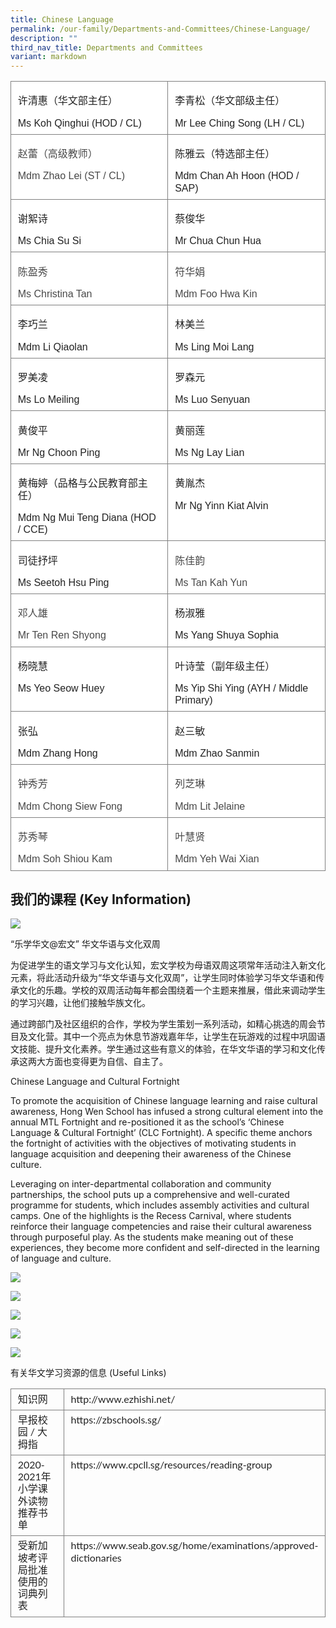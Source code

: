 ```yaml
---
title: Chinese Language
permalink: /our-family/Departments-and-Committees/Chinese-Language/
description: ""
third_nav_title: Departments and Committees
variant: markdown
---
```


  <table style="border:none;border-collapse:collapse;">
  <colgroup>
    <col width="301">
    <col width="301">
  </colgroup>
  <tbody>
    <tr style="height:51pt">
      <td style="border-left:solid #808080 0.55555575pt;border-right:solid #808080 0.55555575pt;border-bottom:solid #808080 0.55555575pt;border-top:solid #808080 0.55555575pt;vertical-align:top;background-color:#ffffff;padding:4pt 8pt 4pt 8pt;overflow:hidden;overflow-wrap:break-word;">
        <p style="line-height:1.2;margin-top:12pt;margin-bottom:2pt;" dir="ltr"><span style="font-size:12pt;font-family:SimSun;color:#222222;background-color:transparent;font-weight:400;font-style:normal;font-variant:normal;text-decoration:none;vertical-align:baseline;white-space:pre;white-space:pre-wrap;">许清惠（华文部主任）</span></p>
        <p style="line-height:1.2;margin-top:12pt;margin-bottom:2pt;" dir="ltr"><span style="font-size:12pt;font-family:Arial,sans-serif;color:#222222;background-color:transparent;font-weight:400;font-style:normal;font-variant:normal;text-decoration:none;vertical-align:baseline;white-space:pre;white-space:pre-wrap;">Ms Koh Qinghui (HOD / CL)</span></p>
      </td>
      <td style="border-left:solid #808080 0.55555575pt;border-right:solid #808080 0.55555575pt;border-bottom:solid #808080 0.55555575pt;border-top:solid #808080 0.55555575pt;vertical-align:top;background-color:#ffffff;padding:4pt 8pt 4pt 8pt;overflow:hidden;overflow-wrap:break-word;">
        <p style="line-height:1.2;margin-top:12pt;margin-bottom:2pt;" dir="ltr"><span style="font-size:12pt;font-family:SimSun;color:#222222;background-color:transparent;font-weight:400;font-style:normal;font-variant:normal;text-decoration:none;vertical-align:baseline;white-space:pre;white-space:pre-wrap;">李青松（华文部级主任）</span></p>
        <p style="line-height:1.2;margin-top:12pt;margin-bottom:2pt;" dir="ltr"><span style="font-size:12pt;font-family:Arial,sans-serif;color:#222222;background-color:transparent;font-weight:400;font-style:normal;font-variant:normal;text-decoration:none;vertical-align:baseline;white-space:pre;white-space:pre-wrap;">Mr Lee Ching Song (LH / CL)</span></p>
      </td>
    </tr>
    <tr style="height:51pt">
      <td style="border-left:solid #808080 0.55555575pt;border-right:solid #808080 0.55555575pt;border-bottom:solid #808080 0.55555575pt;border-top:solid #808080 0.55555575pt;vertical-align:top;background-color:#ffffff;padding:4pt 8pt 4pt 8pt;overflow:hidden;overflow-wrap:break-word;">
        <p style="line-height:1.2;margin-top:12pt;margin-bottom:2pt;" dir="ltr"><span style="font-size:12pt;font-family:SimSun;color:#484848;background-color:transparent;font-weight:400;font-style:normal;font-variant:normal;text-decoration:none;vertical-align:baseline;white-space:pre;white-space:pre-wrap;">赵蕾（高级教师）</span></p>
        <p style="line-height:1.2;margin-top:12pt;margin-bottom:2pt;" dir="ltr"><span style="font-size:12pt;font-family:Arial,sans-serif;color:#484848;background-color:transparent;font-weight:400;font-style:normal;font-variant:normal;text-decoration:none;vertical-align:baseline;white-space:pre;white-space:pre-wrap;">Mdm Zhao Lei (ST / CL)</span></p>
      </td>
      <td style="border-left:solid #808080 0.55555575pt;border-right:solid #808080 0.55555575pt;border-bottom:solid #808080 0.55555575pt;border-top:solid #808080 0.55555575pt;vertical-align:top;background-color:#ffffff;padding:4pt 8pt 4pt 8pt;overflow:hidden;overflow-wrap:break-word;">
        <p style="line-height:1.2;margin-top:12pt;margin-bottom:2pt;" dir="ltr"><span style="font-size:12pt;font-family:SimSun;color:#222222;background-color:transparent;font-weight:400;font-style:normal;font-variant:normal;text-decoration:none;vertical-align:baseline;white-space:pre;white-space:pre-wrap;">陈雅云（特选部主任）</span></p>
        <p style="line-height:1.2;margin-top:12pt;margin-bottom:2pt;" dir="ltr"><span style="font-size:12pt;font-family:Arial,sans-serif;color:#222222;background-color:transparent;font-weight:400;font-style:normal;font-variant:normal;text-decoration:none;vertical-align:baseline;white-space:pre;white-space:pre-wrap;">Mdm Chan Ah Hoon (HOD / SAP)</span></p>
      </td>
    </tr>
    <tr style="height:51pt">
      <td style="border-left:solid #808080 0.55555575pt;border-right:solid #808080 0.55555575pt;border-bottom:solid #808080 0.55555575pt;border-top:solid #808080 0.55555575pt;vertical-align:top;background-color:#ffffff;padding:4pt 8pt 4pt 8pt;overflow:hidden;overflow-wrap:break-word;">
        <p style="line-height:1.2;margin-top:12pt;margin-bottom:2pt;" dir="ltr"><span style="font-size:12pt;font-family:SimSun;color:#222222;background-color:transparent;font-weight:400;font-style:normal;font-variant:normal;text-decoration:none;vertical-align:baseline;white-space:pre;white-space:pre-wrap;">谢絮诗</span></p>
        <p style="line-height:1.2;margin-top:12pt;margin-bottom:2pt;" dir="ltr"><span style="font-size:12pt;font-family:Arial,sans-serif;color:#222222;background-color:transparent;font-weight:400;font-style:normal;font-variant:normal;text-decoration:none;vertical-align:baseline;white-space:pre;white-space:pre-wrap;">Ms Chia Su Si&nbsp;</span></p>
      </td>
      <td style="border-left:solid #808080 0.55555575pt;border-right:solid #808080 0.55555575pt;border-bottom:solid #808080 0.55555575pt;border-top:solid #808080 0.55555575pt;vertical-align:top;background-color:#ffffff;padding:4pt 8pt 4pt 8pt;overflow:hidden;overflow-wrap:break-word;">
        <p style="line-height:1.2;margin-top:12pt;margin-bottom:2pt;" dir="ltr"><span style="font-size:12pt;font-family:SimSun;color:#222222;background-color:transparent;font-weight:400;font-style:normal;font-variant:normal;text-decoration:none;vertical-align:baseline;white-space:pre;white-space:pre-wrap;">蔡俊华</span></p>
        <p style="line-height:1.2;margin-top:12pt;margin-bottom:2pt;" dir="ltr"><span style="font-size:12pt;font-family:Arial,sans-serif;color:#222222;background-color:transparent;font-weight:400;font-style:normal;font-variant:normal;text-decoration:none;vertical-align:baseline;white-space:pre;white-space:pre-wrap;">Mr Chua Chun Hua</span></p>
      </td>
    </tr>
    <tr style="height:51pt">
      <td style="border-left:solid #808080 0.55555575pt;border-right:solid #808080 0.55555575pt;border-bottom:solid #808080 0.55555575pt;border-top:solid #808080 0.55555575pt;vertical-align:top;background-color:#ffffff;padding:4pt 8pt 4pt 8pt;overflow:hidden;overflow-wrap:break-word;">
        <p style="line-height:1.2;margin-top:12pt;margin-bottom:2pt;" dir="ltr"><span style="font-size:12pt;font-family:SimSun;color:#484848;background-color:transparent;font-weight:400;font-style:normal;font-variant:normal;text-decoration:none;vertical-align:baseline;white-space:pre;white-space:pre-wrap;">陈盈秀</span></p>
        <p style="line-height:1.2;margin-top:12pt;margin-bottom:2pt;" dir="ltr"><span style="font-size:12pt;font-family:Arial,sans-serif;color:#484848;background-color:transparent;font-weight:400;font-style:normal;font-variant:normal;text-decoration:none;vertical-align:baseline;white-space:pre;white-space:pre-wrap;">Ms Christina Tan</span></p>
      </td>
      <td style="border-left:solid #808080 0.55555575pt;border-right:solid #808080 0.55555575pt;border-bottom:solid #808080 0.55555575pt;border-top:solid #808080 0.55555575pt;vertical-align:top;background-color:#ffffff;padding:4pt 8pt 4pt 8pt;overflow:hidden;overflow-wrap:break-word;">
        <p style="line-height:1.2;margin-top:12pt;margin-bottom:2pt;" dir="ltr"><span style="font-size:12pt;font-family:SimSun;color:#484848;background-color:transparent;font-weight:400;font-style:normal;font-variant:normal;text-decoration:none;vertical-align:baseline;white-space:pre;white-space:pre-wrap;">符华娟</span></p>
        <p style="line-height:1.2;margin-top:12pt;margin-bottom:2pt;" dir="ltr"><span style="font-size:12pt;font-family:Arial,sans-serif;color:#484848;background-color:transparent;font-weight:400;font-style:normal;font-variant:normal;text-decoration:none;vertical-align:baseline;white-space:pre;white-space:pre-wrap;">Mdm Foo Hwa Kin</span></p>
      </td>
    </tr>
    <tr style="height:51pt">
      <td style="border-left:solid #808080 0.55555575pt;border-right:solid #808080 0.55555575pt;border-bottom:solid #808080 0.55555575pt;border-top:solid #808080 0.55555575pt;vertical-align:top;background-color:#ffffff;padding:4pt 8pt 4pt 8pt;overflow:hidden;overflow-wrap:break-word;">
        <p style="line-height:1.2;margin-top:12pt;margin-bottom:2pt;" dir="ltr"><span style="font-size:12pt;font-family:SimSun;color:#222222;background-color:transparent;font-weight:400;font-style:normal;font-variant:normal;text-decoration:none;vertical-align:baseline;white-space:pre;white-space:pre-wrap;">李巧兰</span></p>
        <p style="line-height:1.2;margin-top:12pt;margin-bottom:2pt;" dir="ltr"><span style="font-size:12pt;font-family:Arial,sans-serif;color:#222222;background-color:transparent;font-weight:400;font-style:normal;font-variant:normal;text-decoration:none;vertical-align:baseline;white-space:pre;white-space:pre-wrap;">Mdm Li Qiaolan</span></p>
      </td>
      <td style="border-left:solid #808080 0.55555575pt;border-right:solid #808080 0.55555575pt;border-bottom:solid #808080 0.55555575pt;border-top:solid #808080 0.55555575pt;vertical-align:top;background-color:#ffffff;padding:4pt 8pt 4pt 8pt;overflow:hidden;overflow-wrap:break-word;">
        <p style="line-height:1.2;margin-top:12pt;margin-bottom:2pt;" dir="ltr"><span style="font-size:12pt;font-family:SimSun;color:#222222;background-color:transparent;font-weight:400;font-style:normal;font-variant:normal;text-decoration:none;vertical-align:baseline;white-space:pre;white-space:pre-wrap;">林美兰</span></p>
        <p style="line-height:1.2;margin-top:12pt;margin-bottom:2pt;" dir="ltr"><span style="font-size:12pt;font-family:Arial,sans-serif;color:#222222;background-color:transparent;font-weight:400;font-style:normal;font-variant:normal;text-decoration:none;vertical-align:baseline;white-space:pre;white-space:pre-wrap;">Ms Ling Moi Lang</span></p>
      </td>
    </tr>
    <tr style="height:51pt">
      <td style="border-left:solid #808080 0.55555575pt;border-right:solid #808080 0.55555575pt;border-bottom:solid #808080 0.55555575pt;border-top:solid #808080 0.55555575pt;vertical-align:top;background-color:#ffffff;padding:4pt 8pt 4pt 8pt;overflow:hidden;overflow-wrap:break-word;">
        <p style="line-height:1.2;margin-top:12pt;margin-bottom:2pt;" dir="ltr"><span style="font-size:12pt;font-family:SimSun;color:#222222;background-color:transparent;font-weight:400;font-style:normal;font-variant:normal;text-decoration:none;vertical-align:baseline;white-space:pre;white-space:pre-wrap;">罗美凌</span></p>
        <p style="line-height:1.2;margin-top:12pt;margin-bottom:2pt;" dir="ltr"><span style="font-size:12pt;font-family:Arial,sans-serif;color:#222222;background-color:transparent;font-weight:400;font-style:normal;font-variant:normal;text-decoration:none;vertical-align:baseline;white-space:pre;white-space:pre-wrap;">Ms Lo Meiling</span></p>
      </td>
      <td style="border-left:solid #808080 0.55555575pt;border-right:solid #808080 0.55555575pt;border-bottom:solid #808080 0.55555575pt;border-top:solid #808080 0.55555575pt;vertical-align:top;background-color:#ffffff;padding:4pt 8pt 4pt 8pt;overflow:hidden;overflow-wrap:break-word;">
        <p style="line-height:1.2;margin-top:12pt;margin-bottom:2pt;" dir="ltr"><span style="font-size:12pt;font-family:SimSun;color:#222222;background-color:transparent;font-weight:400;font-style:normal;font-variant:normal;text-decoration:none;vertical-align:baseline;white-space:pre;white-space:pre-wrap;">罗森元</span></p>
        <p style="line-height:1.2;margin-top:12pt;margin-bottom:2pt;" dir="ltr"><span style="font-size:12pt;font-family:Arial,sans-serif;color:#222222;background-color:transparent;font-weight:400;font-style:normal;font-variant:normal;text-decoration:none;vertical-align:baseline;white-space:pre;white-space:pre-wrap;">Ms Luo Senyuan</span></p>
      </td>
    </tr>
    <tr style="height:51pt">
      <td style="border-left:solid #808080 0.55555575pt;border-right:solid #808080 0.55555575pt;border-bottom:solid #808080 0.55555575pt;border-top:solid #808080 0.55555575pt;vertical-align:top;background-color:#ffffff;padding:4pt 8pt 4pt 8pt;overflow:hidden;overflow-wrap:break-word;">
        <p style="line-height:1.2;margin-top:12pt;margin-bottom:2pt;" dir="ltr"><span style="font-size:12pt;font-family:SimSun;color:#222222;background-color:transparent;font-weight:400;font-style:normal;font-variant:normal;text-decoration:none;vertical-align:baseline;white-space:pre;white-space:pre-wrap;">黄俊平</span></p>
        <p style="line-height:1.2;margin-top:12pt;margin-bottom:2pt;" dir="ltr"><span style="font-size:12pt;font-family:Arial,sans-serif;color:#222222;background-color:transparent;font-weight:400;font-style:normal;font-variant:normal;text-decoration:none;vertical-align:baseline;white-space:pre;white-space:pre-wrap;">Mr Ng Choon Ping</span></p>
      </td>
      <td style="border-left:solid #808080 0.55555575pt;border-right:solid #808080 0.55555575pt;border-bottom:solid #808080 0.55555575pt;border-top:solid #808080 0.55555575pt;vertical-align:top;background-color:#ffffff;padding:4pt 8pt 4pt 8pt;overflow:hidden;overflow-wrap:break-word;">
        <p style="line-height:1.2;margin-top:12pt;margin-bottom:2pt;" dir="ltr"><span style="font-size:12pt;font-family:SimSun;color:#222222;background-color:transparent;font-weight:400;font-style:normal;font-variant:normal;text-decoration:none;vertical-align:baseline;white-space:pre;white-space:pre-wrap;">黄丽莲</span></p>
        <p style="line-height:1.2;margin-top:12pt;margin-bottom:2pt;" dir="ltr"><span style="font-size:12pt;font-family:Arial,sans-serif;color:#222222;background-color:transparent;font-weight:400;font-style:normal;font-variant:normal;text-decoration:none;vertical-align:baseline;white-space:pre;white-space:pre-wrap;">Ms Ng Lay Lian</span></p>
      </td>
    </tr>
    <tr style="height:51pt">
      <td style="border-left:solid #808080 0.55555575pt;border-right:solid #808080 0.55555575pt;border-bottom:solid #808080 0.55555575pt;border-top:solid #808080 0.55555575pt;vertical-align:top;background-color:#ffffff;padding:4pt 8pt 4pt 8pt;overflow:hidden;overflow-wrap:break-word;">
        <p style="line-height:1.2;margin-top:12pt;margin-bottom:2pt;" dir="ltr"><span style="font-size:12pt;font-family:SimSun;color:#222222;background-color:transparent;font-weight:400;font-style:normal;font-variant:normal;text-decoration:none;vertical-align:baseline;white-space:pre;white-space:pre-wrap;">黄梅婷（品格与公民教育部主任）</span></p>
        <p style="line-height:1.2;margin-top:12pt;margin-bottom:2pt;" dir="ltr"><span style="font-size:12pt;font-family:Arial,sans-serif;color:#222222;background-color:transparent;font-weight:400;font-style:normal;font-variant:normal;text-decoration:none;vertical-align:baseline;white-space:pre;white-space:pre-wrap;">Mdm Ng Mui Teng Diana (HOD / CCE)</span></p>
      </td>
      <td style="border-left:solid #808080 0.55555575pt;border-right:solid #808080 0.55555575pt;border-bottom:solid #808080 0.55555575pt;border-top:solid #808080 0.55555575pt;vertical-align:top;background-color:#ffffff;padding:4pt 8pt 4pt 8pt;overflow:hidden;overflow-wrap:break-word;">
        <p style="line-height:1.2;margin-top:12pt;margin-bottom:2pt;" dir="ltr"><span style="font-size:12pt;font-family:SimSun;color:#222222;background-color:transparent;font-weight:400;font-style:normal;font-variant:normal;text-decoration:none;vertical-align:baseline;white-space:pre;white-space:pre-wrap;">黄胤杰</span></p>
        <p style="line-height:1.2;margin-top:12pt;margin-bottom:2pt;" dir="ltr"><span style="font-size:12pt;font-family:Arial,sans-serif;color:#222222;background-color:transparent;font-weight:400;font-style:normal;font-variant:normal;text-decoration:none;vertical-align:baseline;white-space:pre;white-space:pre-wrap;">Mr Ng Yinn Kiat Alvin</span></p>
      </td>
    </tr>
    <tr style="height:51pt">
      <td style="border-left:solid #808080 0.55555575pt;border-right:solid #808080 0.55555575pt;border-bottom:solid #808080 0.55555575pt;border-top:solid #808080 0.55555575pt;vertical-align:top;background-color:#ffffff;padding:4pt 8pt 4pt 8pt;overflow:hidden;overflow-wrap:break-word;">
        <p style="line-height:1.2;margin-top:12pt;margin-bottom:2pt;" dir="ltr"><span style="font-size:12pt;font-family:SimSun;color:#222222;background-color:transparent;font-weight:400;font-style:normal;font-variant:normal;text-decoration:none;vertical-align:baseline;white-space:pre;white-space:pre-wrap;">司徒抒坪</span></p>
        <p style="line-height:1.2;margin-top:12pt;margin-bottom:2pt;" dir="ltr"><span style="font-size:12pt;font-family:Arial,sans-serif;color:#222222;background-color:transparent;font-weight:400;font-style:normal;font-variant:normal;text-decoration:none;vertical-align:baseline;white-space:pre;white-space:pre-wrap;">Ms Seetoh Hsu Ping</span></p>
      </td>
      <td style="border-left:solid #808080 0.55555575pt;border-right:solid #808080 0.55555575pt;border-bottom:solid #808080 0.55555575pt;border-top:solid #808080 0.55555575pt;vertical-align:top;background-color:#ffffff;padding:4pt 8pt 4pt 8pt;overflow:hidden;overflow-wrap:break-word;">
        <p style="line-height:1.2;margin-top:12pt;margin-bottom:2pt;" dir="ltr"><span style="font-size:12pt;font-family:SimSun;color:#484848;background-color:transparent;font-weight:400;font-style:normal;font-variant:normal;text-decoration:none;vertical-align:baseline;white-space:pre;white-space:pre-wrap;">陈佳韵</span></p>
        <p style="line-height:1.2;margin-top:12pt;margin-bottom:2pt;" dir="ltr"><span style="font-size:12pt;font-family:Arial,sans-serif;color:#484848;background-color:transparent;font-weight:400;font-style:normal;font-variant:normal;text-decoration:none;vertical-align:baseline;white-space:pre;white-space:pre-wrap;">Ms Tan Kah Yun</span></p>
      </td>
    </tr>
    <tr style="height:51pt">
      <td style="border-left:solid #808080 0.55555575pt;border-right:solid #808080 0.55555575pt;border-bottom:solid #808080 0.55555575pt;border-top:solid #808080 0.55555575pt;vertical-align:top;background-color:#ffffff;padding:4pt 8pt 4pt 8pt;overflow:hidden;overflow-wrap:break-word;">
        <p style="line-height:1.2;margin-top:12pt;margin-bottom:2pt;" dir="ltr"><span style="font-size:12pt;font-family:SimSun;color:#484848;background-color:transparent;font-weight:400;font-style:normal;font-variant:normal;text-decoration:none;vertical-align:baseline;white-space:pre;white-space:pre-wrap;">邓人雄</span></p>
        <p style="line-height:1.2;margin-top:12pt;margin-bottom:2pt;" dir="ltr"><span style="font-size:12pt;font-family:Arial,sans-serif;color:#484848;background-color:transparent;font-weight:400;font-style:normal;font-variant:normal;text-decoration:none;vertical-align:baseline;white-space:pre;white-space:pre-wrap;">Mr Ten Ren Shyong</span></p>
      </td>
      <td style="border-left:solid #808080 0.55555575pt;border-right:solid #808080 0.55555575pt;border-bottom:solid #808080 0.55555575pt;border-top:solid #808080 0.55555575pt;vertical-align:top;background-color:#ffffff;padding:4pt 8pt 4pt 8pt;overflow:hidden;overflow-wrap:break-word;">
        <p style="line-height:1.2;margin-top:12pt;margin-bottom:2pt;" dir="ltr"><span style="font-size:12pt;font-family:SimSun;color:#222222;background-color:transparent;font-weight:400;font-style:normal;font-variant:normal;text-decoration:none;vertical-align:baseline;white-space:pre;white-space:pre-wrap;">杨淑雅</span></p>
        <p style="line-height:1.2;margin-top:12pt;margin-bottom:2pt;" dir="ltr"><span style="font-size:12pt;font-family:Arial,sans-serif;color:#222222;background-color:transparent;font-weight:400;font-style:normal;font-variant:normal;text-decoration:none;vertical-align:baseline;white-space:pre;white-space:pre-wrap;">Ms Yang Shuya Sophia&nbsp;</span></p>
      </td>
    </tr>
    <tr style="height:51pt">
      <td style="border-left:solid #808080 0.55555575pt;border-right:solid #808080 0.55555575pt;border-bottom:solid #808080 0.55555575pt;border-top:solid #808080 0.55555575pt;vertical-align:top;background-color:#ffffff;padding:4pt 8pt 4pt 8pt;overflow:hidden;overflow-wrap:break-word;">
        <p style="line-height:1.2;margin-top:12pt;margin-bottom:2pt;" dir="ltr"><span style="font-size:12pt;font-family:SimSun;color:#222222;background-color:transparent;font-weight:400;font-style:normal;font-variant:normal;text-decoration:none;vertical-align:baseline;white-space:pre;white-space:pre-wrap;">杨晓慧</span></p>
        <p style="line-height:1.2;margin-top:12pt;margin-bottom:2pt;" dir="ltr"><span style="font-size:12pt;font-family:Arial,sans-serif;color:#222222;background-color:transparent;font-weight:400;font-style:normal;font-variant:normal;text-decoration:none;vertical-align:baseline;white-space:pre;white-space:pre-wrap;">Ms Yeo Seow Huey</span></p>
      </td>
      <td style="border-left:solid #808080 0.55555575pt;border-right:solid #808080 0.55555575pt;border-bottom:solid #808080 0.55555575pt;border-top:solid #808080 0.55555575pt;vertical-align:top;background-color:#ffffff;padding:4pt 8pt 4pt 8pt;overflow:hidden;overflow-wrap:break-word;">
        <p style="line-height:1.2;margin-top:12pt;margin-bottom:2pt;" dir="ltr"><span style="font-size:12pt;font-family:SimSun;color:#222222;background-color:transparent;font-weight:400;font-style:normal;font-variant:normal;text-decoration:none;vertical-align:baseline;white-space:pre;white-space:pre-wrap;">叶诗莹（副年级主任）</span></p>
        <p style="line-height:1.2;margin-top:12pt;margin-bottom:2pt;" dir="ltr"><span style="font-size:12pt;font-family:Arial,sans-serif;color:#222222;background-color:transparent;font-weight:400;font-style:normal;font-variant:normal;text-decoration:none;vertical-align:baseline;white-space:pre;white-space:pre-wrap;">Ms Yip Shi Ying (AYH / Middle Primary)</span></p>
      </td>
    </tr>
    <tr style="height:51pt">
      <td style="border-left:solid #808080 0.55555575pt;border-right:solid #808080 0.55555575pt;border-bottom:solid #808080 0.55555575pt;border-top:solid #808080 0.55555575pt;vertical-align:top;background-color:#ffffff;padding:4pt 8pt 4pt 8pt;overflow:hidden;overflow-wrap:break-word;">
        <p style="line-height:1.2;margin-top:12pt;margin-bottom:2pt;" dir="ltr"><span style="font-size:12pt;font-family:SimSun;color:#222222;background-color:transparent;font-weight:400;font-style:normal;font-variant:normal;text-decoration:none;vertical-align:baseline;white-space:pre;white-space:pre-wrap;">张弘</span></p>
        <p style="line-height:1.2;margin-top:12pt;margin-bottom:2pt;" dir="ltr"><span style="font-size:12pt;font-family:Arial,sans-serif;color:#222222;background-color:transparent;font-weight:400;font-style:normal;font-variant:normal;text-decoration:none;vertical-align:baseline;white-space:pre;white-space:pre-wrap;">Mdm Zhang Hong</span></p>
      </td>
      <td style="border-left:solid #808080 0.55555575pt;border-right:solid #808080 0.55555575pt;border-bottom:solid #808080 0.55555575pt;border-top:solid #808080 0.55555575pt;vertical-align:top;background-color:#ffffff;padding:4pt 8pt 4pt 8pt;overflow:hidden;overflow-wrap:break-word;">
        <p style="line-height:1.2;margin-top:12pt;margin-bottom:2pt;" dir="ltr"><span style="font-size:12pt;font-family:SimSun;color:#222222;background-color:transparent;font-weight:400;font-style:normal;font-variant:normal;text-decoration:none;vertical-align:baseline;white-space:pre;white-space:pre-wrap;">赵三敏</span></p>
        <p style="line-height:1.2;margin-top:12pt;margin-bottom:2pt;" dir="ltr"><span style="font-size:12pt;font-family:Arial,sans-serif;color:#222222;background-color:transparent;font-weight:400;font-style:normal;font-variant:normal;text-decoration:none;vertical-align:baseline;white-space:pre;white-space:pre-wrap;">Mdm Zhao Sanmin</span></p>
      </td>
    </tr>
    <tr style="height:51pt">
      <td style="border-left:solid #808080 0.55555575pt;border-right:solid #808080 0.55555575pt;border-bottom:solid #808080 0.55555575pt;border-top:solid #808080 0.55555575pt;vertical-align:top;background-color:#ffffff;padding:4pt 8pt 4pt 8pt;overflow:hidden;overflow-wrap:break-word;">
        <p style="line-height:1.2;margin-top:12pt;margin-bottom:2pt;" dir="ltr"><span style="font-size:12pt;font-family:SimSun;color:#484848;background-color:transparent;font-weight:400;font-style:normal;font-variant:normal;text-decoration:none;vertical-align:baseline;white-space:pre;white-space:pre-wrap;">钟秀芳</span></p>
        <p style="line-height:1.2;margin-top:12pt;margin-bottom:2pt;" dir="ltr"><span style="font-size:12pt;font-family:Arial,sans-serif;color:#484848;background-color:transparent;font-weight:400;font-style:normal;font-variant:normal;text-decoration:none;vertical-align:baseline;white-space:pre;white-space:pre-wrap;">Mdm Chong Siew Fong</span></p>
      </td>
      <td style="border-left:solid #808080 0.55555575pt;border-right:solid #808080 0.55555575pt;border-bottom:solid #808080 0.55555575pt;border-top:solid #808080 0.55555575pt;vertical-align:top;background-color:#ffffff;padding:4pt 8pt 4pt 8pt;overflow:hidden;overflow-wrap:break-word;">
        <p style="line-height:1.2;margin-top:12pt;margin-bottom:2pt;" dir="ltr"><span style="font-size:12pt;font-family:SimSun;color:#484848;background-color:transparent;font-weight:400;font-style:normal;font-variant:normal;text-decoration:none;vertical-align:baseline;white-space:pre;white-space:pre-wrap;">列芝琳</span></p>
        <p style="line-height:1.2;margin-top:12pt;margin-bottom:2pt;" dir="ltr"><span style="font-size:12pt;font-family:Arial,sans-serif;color:#484848;background-color:transparent;font-weight:400;font-style:normal;font-variant:normal;text-decoration:none;vertical-align:baseline;white-space:pre;white-space:pre-wrap;">Mdm Lit Jelaine</span></p>
      </td>
    </tr>
    <tr style="height:51pt">
      <td style="border-left:solid #808080 0.55555575pt;border-right:solid #808080 0.55555575pt;border-bottom:solid #808080 0.55555575pt;border-top:solid #808080 0.55555575pt;vertical-align:top;background-color:#ffffff;padding:4pt 8pt 4pt 8pt;overflow:hidden;overflow-wrap:break-word;">
        <p style="line-height:1.2;margin-top:12pt;margin-bottom:2pt;" dir="ltr"><span style="font-size:12pt;font-family:SimSun;color:#484848;background-color:transparent;font-weight:400;font-style:normal;font-variant:normal;text-decoration:none;vertical-align:baseline;white-space:pre;white-space:pre-wrap;">苏秀琴</span></p>
        <p style="line-height:1.2;margin-top:12pt;margin-bottom:2pt;" dir="ltr"><span style="font-size:12pt;font-family:Arial,sans-serif;color:#484848;background-color:transparent;font-weight:400;font-style:normal;font-variant:normal;text-decoration:none;vertical-align:baseline;white-space:pre;white-space:pre-wrap;">Mdm Soh Shiou Kam</span></p>
      </td>
      <td style="border-left:solid #808080 0.55555575pt;border-right:solid #808080 0.55555575pt;border-bottom:solid #808080 0.55555575pt;border-top:solid #808080 0.55555575pt;vertical-align:top;background-color:#ffffff;padding:4pt 8pt 4pt 8pt;overflow:hidden;overflow-wrap:break-word;">
        <p style="line-height:1.2;margin-top:12pt;margin-bottom:0pt;" dir="ltr"><span style="font-size:12pt;font-family:SimSun;color:#484848;background-color:transparent;font-weight:400;font-style:normal;font-variant:normal;text-decoration:none;vertical-align:baseline;white-space:pre;white-space:pre-wrap;">叶慧贤</span></p>
        <p style="line-height:1.2;margin-top:12pt;margin-bottom:0pt;" dir="ltr"><span style="font-size:12pt;font-family:Arial,sans-serif;color:#484848;background-color:transparent;font-weight:400;font-style:normal;font-variant:normal;text-decoration:none;vertical-align:baseline;white-space:pre;white-space:pre-wrap;">Mdm Yeh Wai Xian</span></p>
      </td>
    </tr>
  </tbody>
</table>
  

## 我们的课程 (Key Information)

  

![](https://lh6.googleusercontent.com/0hvk_fQig4gQTycyJi5l0jYK3CQLnpxG8GF-vkvO8KS3fXUuuToL3QogXYNnohNmM0P99B6gFO3ML-EE4mDV0G5aXYaHVf1uwx3zadGdzWfJ2wq25YL_9upqPqCE_AcvzSYhFS8srM5xg8c1KULUrqkONBD55RW1)

“乐学华文@宏文” 华文华语与文化双周&nbsp;

  

为促进学生的语文学习与文化认知，宏文学校为母语双周这项常年活动注入新文化元素，将此活动升级为“华文华语与文化双周”，让学生同时体验学习华文华语和传承文化的乐趣。学校的双周活动每年都会围绕着一个主题来推展，借此来调动学生的学习兴趣，让他们接触华族文化。

通过跨部门及社区组织的合作，学校为学生策划一系列活动，如精心挑选的周会节目及文化营。其中一个亮点为休息节游戏嘉年华，让学生在玩游戏的过程中巩固语文技能、提升文化素养。学生通过这些有意义的体验，在华文华语的学习和文化传承这两大方面也变得更为自信、自主了。

  

Chinese Language and Cultural Fortnight

To promote the acquisition of Chinese language learning and raise cultural awareness, Hong Wen School has infused a strong cultural element into the annual MTL Fortnight and re-positioned it as the school’s ‘Chinese Language &amp; Cultural Fortnight’ (CLC Fortnight). A specific theme anchors the fortnight of activities with the objectives of motivating students in language acquisition and deepening their awareness of the Chinese culture.&nbsp;

Leveraging on inter-departmental collaboration and community partnerships, the school puts up a comprehensive and well-curated programme for students, which includes assembly activities and cultural camps. One of the highlights is the Recess Carnival, where students reinforce their language competencies and raise their cultural awareness through purposeful play. As the students make meaning out of these experiences, they become more confident and self-directed in the learning of language and culture.

![](https://lh3.googleusercontent.com/X7sjc-rrJ39ejvXOuqzQkAjoRMbI5WEdTCzEq9rT4-_BVbsNF8ubhIcbEn_e96s2m9_wR_gmu4GB6MNiJsq66AuuEjcXfTwyhPnA5J2c1Eopmw75kGAoZjdRUvbkpoFtkpnJ_VnpRI5hXP2IJ9FIGWDTDVJZLD-d)

![](https://lh5.googleusercontent.com/zO2rzuZdoP3egeka1dvn7vcytTHT6ALW-tjVjiyvX1z_JGBNyI_jXkVlFtaA_DxqmahP5soized2UabDwQY0y1iC_pGPRFAXaPdUtTZujy5qHTRkqQQ34F2hTjvjC-GHVYKo2E8ZIbU4kON-l_gWQDp3HYUCetpi)

  

![](https://lh3.googleusercontent.com/36R1jdnVOxS2MaFQq7QTNRcdgma7EMabePlC4XszsqNveQKQwzrvf6Aua9Ns7uqHFt0zeRH7SUNzhJFPbWvmNkybGRwyIENx-EWUNatl_eADdWr4tKlFWYvAf1h_m6ZSe_wXam95hAR1JCM6vBxuVm-1GIgSXNuP)

![](https://lh5.googleusercontent.com/Lh9qp6CeimIuHd_q0GX4qsahWbqS6AG8cjKrG_nEpvguW9dYkD3uC2go804Fb6aZmKw25WGX-sOASH9DkN4srOu_mx9riUy-t2hUwE18qIS4ZuthCpTrRT2fcbeWJ75QIJyLfYOaCmLo1G6WLqVtK5VwlQQrwtg1)

  
  

![](https://lh5.googleusercontent.com/VYgsd-Yrv_p64g3XsQvS52uxBtXPEiZmGznDGZPXYVnzuMaw8a-HAUxj65a9RKvSRl_j0fL-Vgh5qTSJDkH2sIcFD8UAm2rEgTduWiYlaEDC-Mm-U6y3XQavfvYB9Xbc4jarv78KbIcVq4xL4pXBGT1ln0fwdist)

  

有关华文学习资源的信息 (Useful Links)

  

<table style="border:none;border-collapse:collapse;"><colgroup><col width="295"><col width="295"></colgroup><tbody><tr style="height:24pt"><td style="border-left:solid #808080 1.125pt;border-right:solid #808080 1.125pt;border-bottom:solid #808080 1.125pt;border-top:solid #808080 1.125pt;vertical-align:top;padding:4pt 8pt 4pt 8pt;overflow:hidden;overflow-wrap:break-word;"><p dir="ltr" style="line-height:1.2;margin-top:0pt;margin-bottom:2pt;"><span style="font-size:12pt;font-family:Lato,sans-serif;color:#222222;background-color:#ffffff;font-weight:400;font-style:normal;font-variant:normal;text-decoration:none;vertical-align:baseline;white-space:pre;white-space:pre-wrap;">知识网</span></p></td><td style="border-left:solid #808080 1.125pt;border-right:solid #808080 1.125pt;border-bottom:solid #808080 1.125pt;border-top:solid #808080 1.125pt;vertical-align:top;padding:4pt 8pt 4pt 8pt;overflow:hidden;overflow-wrap:break-word;"><p dir="ltr" style="line-height:1.2;margin-top:0pt;margin-bottom:2pt;"><span style="font-size:12pt;font-family:Lato,sans-serif;color:#222222;background-color:#ffffff;font-weight:400;font-style:normal;font-variant:normal;text-decoration:none;vertical-align:baseline;white-space:pre;white-space:pre-wrap;">http://www.ezhishi.net/</span></p></td></tr><tr style="height:24pt"><td style="border-left:solid #808080 1.125pt;border-right:solid #808080 1.125pt;border-bottom:solid #808080 1.125pt;border-top:solid #808080 1.125pt;vertical-align:top;padding:4pt 8pt 4pt 8pt;overflow:hidden;overflow-wrap:break-word;"><p dir="ltr" style="line-height:1.2;margin-top:0pt;margin-bottom:2pt;"><span style="font-size:12pt;font-family:Lato,sans-serif;color:#222222;background-color:#ffffff;font-weight:400;font-style:normal;font-variant:normal;text-decoration:none;vertical-align:baseline;white-space:pre;white-space:pre-wrap;">早报校园 / 大拇指</span></p></td><td style="border-left:solid #808080 1.125pt;border-right:solid #808080 1.125pt;border-bottom:solid #808080 1.125pt;border-top:solid #808080 1.125pt;vertical-align:top;padding:4pt 8pt 4pt 8pt;overflow:hidden;overflow-wrap:break-word;"><p dir="ltr" style="line-height:1.2;margin-top:0pt;margin-bottom:2pt;"><span style="font-size:12pt;font-family:Lato,sans-serif;color:#222222;background-color:#ffffff;font-weight:400;font-style:normal;font-variant:normal;text-decoration:none;vertical-align:baseline;white-space:pre;white-space:pre-wrap;">https://zbschools.sg/&nbsp;</span></p></td></tr><tr style="height:24pt"><td style="border-left:solid #808080 1.125pt;border-right:solid #808080 1.125pt;border-bottom:solid #808080 1.125pt;border-top:solid #808080 1.125pt;vertical-align:top;padding:4pt 8pt 4pt 8pt;overflow:hidden;overflow-wrap:break-word;"><p dir="ltr" style="line-height:1.2;margin-top:0pt;margin-bottom:2pt;"><span style="font-size:12pt;font-family:Lato,sans-serif;color:#222222;background-color:#ffffff;font-weight:400;font-style:normal;font-variant:normal;text-decoration:none;vertical-align:baseline;white-space:pre;white-space:pre-wrap;">2020-2021年小学课外读物推荐书单</span></p></td><td style="border-left:solid #808080 1.125pt;border-right:solid #808080 1.125pt;border-bottom:solid #808080 1.125pt;border-top:solid #808080 1.125pt;vertical-align:top;padding:4pt 8pt 4pt 8pt;overflow:hidden;overflow-wrap:break-word;"><p dir="ltr" style="line-height:1.2;margin-top:0pt;margin-bottom:2pt;"><span style="font-size:12pt;font-family:Lato,sans-serif;color:#222222;background-color:#ffffff;font-weight:400;font-style:normal;font-variant:normal;text-decoration:none;vertical-align:baseline;white-space:pre;white-space:pre-wrap;">https://www.cpcll.sg/resources/reading-group</span></p></td></tr><tr style="height:24pt"><td style="border-left:solid #808080 1.125pt;border-right:solid #808080 1.125pt;border-bottom:solid #808080 1.125pt;border-top:solid #808080 1.125pt;vertical-align:top;padding:4pt 8pt 4pt 8pt;overflow:hidden;overflow-wrap:break-word;"><p dir="ltr" style="line-height:1.2;margin-top:0pt;margin-bottom:2pt;"><span style="font-size:12pt;font-family:Lato,sans-serif;color:#222222;background-color:#ffffff;font-weight:400;font-style:normal;font-variant:normal;text-decoration:none;vertical-align:baseline;white-space:pre;white-space:pre-wrap;">受新加坡考评局批准使用的词典列表</span></p></td><td style="border-left:solid #808080 1.125pt;border-right:solid #808080 1.125pt;border-bottom:solid #808080 1.125pt;border-top:solid #808080 1.125pt;vertical-align:top;padding:4pt 8pt 4pt 8pt;overflow:hidden;overflow-wrap:break-word;"><p dir="ltr" style="line-height:1.2;margin-top:0pt;margin-bottom:2pt;"><span style="font-size:12pt;font-family:Lato,sans-serif;color:#222222;background-color:#ffffff;font-weight:400;font-style:normal;font-variant:normal;text-decoration:none;vertical-align:baseline;white-space:pre;white-space:pre-wrap;">https://www.seab.gov.sg/home/examinations/approved-dictionaries</span></p></td></tr></tbody></table>
